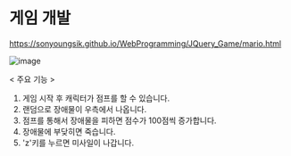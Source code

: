 # 게임 개발

https://sonyoungsik.github.io/WebProgramming/JQuery_Game/mario.html

![image](https://user-images.githubusercontent.com/102119900/168920643-cefac341-1f2e-4796-b976-05038951f81e.png)

< 주요 기능 >

1. 게임 시작 후 캐릭터가 점프를 할 수 있습니다.
2. 랜덤으로 장애물이 우측에서 나옵니다.
3. 점프를 통해서 장애물을 피하면 점수가 100점씩 증가합니다.
4. 장애물에 부닺히면 죽습니다.
5. 'z'키를 누르면 미사일이 나갑니다.
